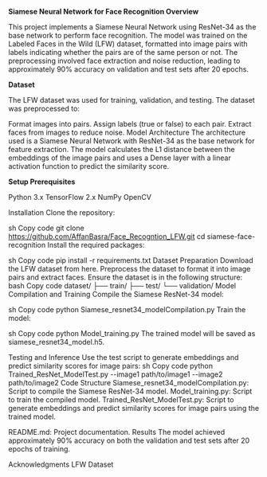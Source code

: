 **Siamese Neural Network for Face Recognition
Overview**

This project implements a Siamese Neural Network using ResNet-34 as the base network to perform face recognition. The model was trained on the Labeled Faces in the Wild (LFW) dataset, formatted into image pairs with labels indicating whether the pairs are of the same person or not. The preprocessing involved face extraction and noise reduction, leading to approximately 90% accuracy on validation and test sets after 20 epochs.

**Dataset**

The LFW dataset was used for training, validation, and testing. The dataset was preprocessed to:

Format images into pairs.
Assign labels (true or false) to each pair.
Extract faces from images to reduce noise.
Model Architecture
The architecture used is a Siamese Neural Network with ResNet-34 as the base network for feature extraction. The model calculates the L1 distance between the embeddings of the image pairs and uses a Dense layer with a linear activation function to predict the similarity score.

**Setup
Prerequisites**

Python 3.x
TensorFlow 2.x
NumPy
OpenCV

Installation
Clone the repository:

sh
Copy code
git clone https://github.com/AffanBasra/Face_Recogntion_LFW.git
cd siamese-face-recognition
Install the required packages:

sh
Copy code
pip install -r requirements.txt
Dataset Preparation
Download the LFW dataset from here.
Preprocess the dataset to format it into image pairs and extract faces.
Ensure the dataset is in the following structure:
bash
Copy code
dataset/
├── train/
├── test/
└── validation/
Model Compilation and Training
Compile the Siamese ResNet-34 model:

sh
Copy code
python Siamese_resnet34_modelCompilation.py
Train the model:

sh
Copy code
python Model_training.py
The trained model will be saved as siamese_resnet34_model.h5.

Testing and Inference
Use the test script to generate embeddings and predict similarity scores for image pairs:
sh
Copy code
python Trained_ResNet_ModelTest.py --image1 path/to/image1 --image2 path/to/image2
Code Structure
Siamese_resnet34_modelCompilation.py: Script to compile the Siamese ResNet-34 model.
Model_training.py: Script to train the compiled model.
Trained_ResNet_ModelTest.py: Script to generate embeddings and predict similarity scores for image pairs using the trained model.

README.md: Project documentation.
Results
The model achieved approximately 90% accuracy on both the validation and test sets after 20 epochs of training.


Acknowledgments
LFW Dataset

